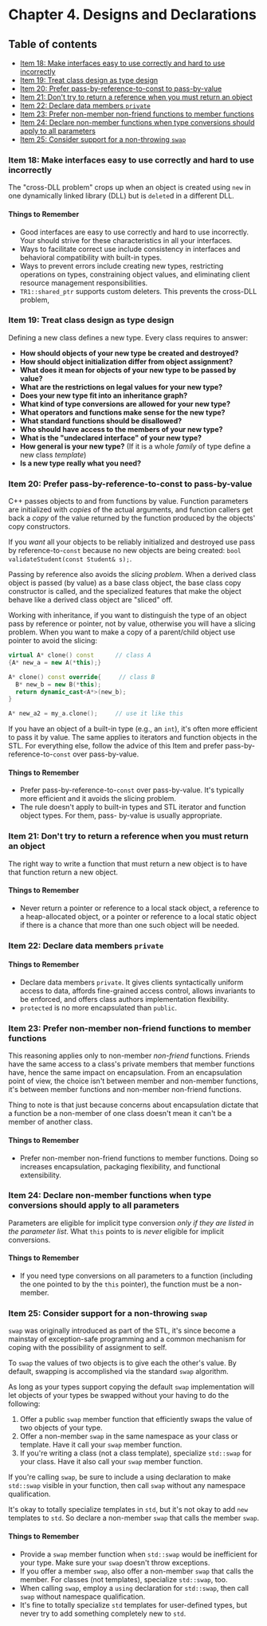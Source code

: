 # Chapter 4. Designs and Declarations

## Table of contents
* [Item 18: Make interfaces easy to use correctly and hard to use incorrectly](#item-18-make-interfaces-easy-to-use-correctly-and-hard-to-use-incorrectly)
* [Item 19: Treat class design as type design](#item-19-treat-class-design-as-type-design)
* [Item 20: Prefer pass-by-reference-to-const to pass-by-value](#item-20-prefer-pass-by-reference-to-const-to-pass-by-value)
* [Item 21: Don't try to return a reference when you must return an object](#item-21-dont-try-to-return-a-reference-when-you-must-return-an-object)
* [Item 22: Declare data members `private`](#item-22-declare-data-members-private)
* [Item 23: Prefer non-member non-friend functions to member functions](#item-23-prefer-non-member-non-friend-functions-to-member-functions)
* [Item 24: Declare non-member functions when type conversions should apply to all parameters](#item-24-declare-non-member-functions-when-type-conversions-should-apply-to-all-parameters)
* [Item 25: Consider support for a non-throwing `swap`](#item-25-consider-support-for-a-non-throwing-swap)

### Item 18: Make interfaces easy to use correctly and hard to use incorrectly

The "cross-DLL problem" crops up when an object is created using `new` in one dynamically linked library (DLL) but is `delete`d  in a different DLL.

#### Things to Remember
* Good interfaces are easy to use correctly and hard to use incorrectly. Your should strive for these characteristics in all your interfaces.
* Ways to facilitate correct use include consistency in interfaces and behavioral compatibility with built-in types.
* Ways to prevent errors include creating new types, restricting operations on types, constraining object values, and eliminating client resource management responsibilities.
* `TR1::shared_ptr` supports custom deleters. This prevents the cross-DLL problem,

### Item 19: Treat class design as type design

Defining a new class defines a new type. Every class requires to answer:
* **How should objects of your new type be created and destroyed?**
* **How should object initialization differ from object assignment?**
* **What does it mean for objects of your new type to be passed by value?**
* **What are the restrictions on legal values for your new type?**
* **Does your new type fit into an inheritance graph?**
* **What kind of type conversions are allowed for your new type?**
* **What operators and functions make sense for the new type?**
* **What standard functions should be disallowed?**
* **Who should have access to the members of your new type?**
* **What is the "undeclared interface" of your new type?**
* **How general is your new type?** (If it is a whole *family* of type define a new class *template*)
* **Is a new type really what you need?**

### Item 20: Prefer pass-by-reference-to-const to pass-by-value

C++ passes objects to and from functions by value. Function parameters are initialized with *copies* of the actual arguments, and function callers get back a *copy* of the value returned by the function produced by the objects' copy constructors.

If you *want* all your objects to be reliably initialized and destroyed use pass by reference-to-`const` because no new objects are being created: `bool validateStudent(const Student& s);`.

Passing by reference also avoids the *slicing problem*. When a derived class object is passed (by value) as a base class object, the base class copy constructor is called, and the specialized features that make the object behave like a derived class object are "sliced" off.

Working with inheritance, if you want to distinguish the type of an object pass by reference or pointer, not by value, otherwise you will have a slicing problem. When you want to make a copy of a parent/child object use pointer to avoid the slicing:
```cpp
virtual A* clone() const      // class A
{A* new_a = new A(*this);}

A* clone() const override{     // class B
  B* new_b = new B(*this);
  return dynamic_cast<A*>(new_b);
}

A* new_a2 = my_a.clone();     // use it like this

```

If you have an object of a built-in type (e.g., an `int`), it's often more efficient to pass it by value. The same applies to iterators and function objects in the STL. For everything else, follow the advice of this Item and prefer pass-by-reference-to-`const` over pass-by-value.

#### Things to Remember
* Prefer pass-by-reference-to-`const` over pass-by-value. It's typically more efficient and it avoids the slicing problem.
* The rule doesn't apply to built-in types and STL iterator and function object types. For them, pass- by-value is usually appropriate.

### Item 21: Don't try to return a reference when you must return an object

The right way to write a function that must return a new object is to have that function return a new object.

#### Things to Remember
* Never return a pointer or reference to a local stack object, a reference to a heap-allocated object, or a pointer or reference to a local static object if there is a chance that more than one such object will be needed.

### Item 22: Declare data members `private`

#### Things to Remember
* Declare data members `private`. It gives clients syntactically uniform access to data, affords fine-grained access control, allows invariants to be enforced, and offers class authors implementation flexibility.
* `protected` is no more encapsulated than `public`.

### Item 23: Prefer non-member non-friend functions to member functions

This reasoning applies only to non-member *non-friend* functions. Friends have the same access to a class's private members that member functions have, hence the same impact on encapsulation. From an encapsulation point of view, the choice isn't between member and non-member functions, it's between member functions and non-member non-friend functions.

Thing to note is that just because concerns about encapsulation dictate that a function be a non-member of one class doesn't mean it can't be a member of another class.

#### Things to Remember
* Prefer non-member non-friend functions to member functions. Doing so increases encapsulation, packaging flexibility, and functional extensibility.

### Item 24: Declare non-member functions when type conversions should apply to all parameters

Parameters are eligible for implicit type conversion *only if they are listed in the parameter list*. What `this` points to is *never* eligible for implicit conversions.

#### Things to Remember
* If you need type conversions on all parameters to a function (including the one pointed to by the `this` pointer), the function must be a non-member.

### Item 25: Consider support for a non-throwing `swap`

`swap` was originally introduced as part of the STL, it's since become a mainstay of exception-safe programming and a common mechanism for coping with the possibility of assignment to self.

To `swap` the values of two objects is to give each the other's value. By default, swapping is accomplished via the standard `swap` algorithm.

As long as your types support copying the default `swap` implementation will let objects of your types be swapped without your having to do the following:

1. Offer a public `swap` member function that efficiently swaps the value of two objects of your type.
2. Offer a non-member `swap` in the same namespace as your class or template. Have it call your `swap` member function.
3. If you're writing a class (not a class template), specialize `std::swap` for your class. Have it also call your `swap` member function.

If you're calling `swap`, be sure to include a using declaration to make `std::swap` visible in your function, then call `swap` without any namespace qualification.

It's okay to totally specialize templates in `std`, but it's not okay to add `new` templates to `std`. So declare a non-member `swap` that calls the member `swap`.

#### Things to Remember
* Provide a `swap` member function when `std::swap` would be inefficient for your type. Make sure your `swap` doesn't throw exceptions.
* If you offer a member `swap`, also offer a non-member `swap` that calls the member. For classes (not templates), specialize `std::swap`, too.
* When calling `swap`, employ a `using` declaration for `std::swap`, then call `swap` without namespace qualification.
* It's fine to totally specialize `std` templates for user-defined types, but never try to add something completely new to `std`.
